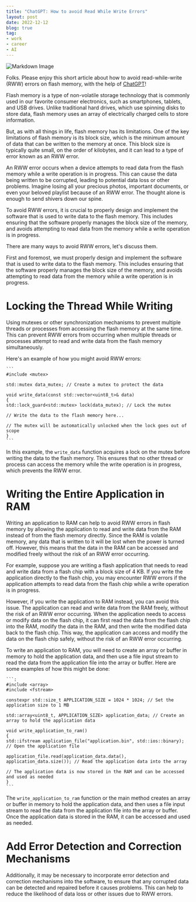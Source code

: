 ```yaml
---
title: "ChatGPT: How to avoid Read While Write Errors"
layout: post
date: 2022-12-12
blog: true
tag:
- work
- career
- AI
---
```


![Markdown Image][1]

Folks. Please enjoy this short article about how to avoid read-while-write (RWW) errors on flash memory, with the help of [ChatGPT](https://openai.com/blog/chatgpt/)!

Flash memory is a type of non-volatile storage technology that is commonly used in our favorite consumer electronics, such as smartphones, tablets, and USB drives. Unlike traditional hard drives, which use spinning disks to store data, flash memory uses an array of electrically charged cells to store information.

But, as with all things in life, flash memory has its limitations. One of the key limitations of flash memory is its block size, which is the minimum amount of data that can be written to the memory at once. This block size is typically quite small, on the order of kilobytes, and it can lead to a type of error known as an RWW error.

An RWW error occurs when a device attempts to read data from the flash memory while a write operation is in progress. This can cause the data being written to be corrupted, leading to potential data loss or other problems. Imagine losing all your precious photos, important documents, or even your beloved playlist because of an RWW error. The thought alone is enough to send shivers down our spine.

To avoid RWW errors, it is crucial to properly design and implement the software that is used to write data to the flash memory. This includes ensuring that the software properly manages the block size of the memory, and avoids attempting to read data from the memory while a write operation is in progress.

There are many ways to avoid RWW errors, let's discuss them.

First and foremost, we must properly design and implement the software that is used to write data to the flash memory. This includes ensuring that the software properly manages the block size of the memory, and avoids attempting to read data from the memory while a write operation is in progress. 

# Locking the Thread While Writing

Using mutexes or other synchronization mechanisms to prevent multiple threads or processes from accessing the flash memory at the same time. This can prevent RWW errors from occurring when multiple threads or processes attempt to read and write data from the flash memory simultaneously.

Here's an example of how you might avoid RWW errors:

    ```
    #include <mutex>

    std::mutex data_mutex; // Create a mutex to protect the data

    void write_data(const std::vector<uint8_t>& data)
    {
    std::lock_guard<std::mutex> lock(data_mutex); // Lock the mutex

    // Write the data to the flash memory here...

    // The mutex will be automatically unlocked when the lock goes out of scope
    }
    ```

In this example, the `write_data` function acquires a lock on the mutex before writing the data to the flash memory. This ensures that no other thread or process can access the memory while the write operation is in progress, which prevents the RWW error.

# Writing the Entire Application in RAM

Writing an application to RAM can help to avoid RWW errors in flash memory by allowing the application to read and write data from the RAM instead of from the flash memory directly. Since the RAM is volatile memory, any data that is written to it will be lost when the power is turned off. However, this means that the data in the RAM can be accessed and modified freely without the risk of an RWW error occurring.

For example, suppose you are writing a flash application that needs to read and write data from a flash chip with a block size of 4 KB. If you write the application directly to the flash chip, you may encounter RWW errors if the application attempts to read data from the flash chip while a write operation is in progress.

However, if you write the application to RAM instead, you can avoid this issue. The application can read and write data from the RAM freely, without the risk of an RWW error occurring. When the application needs to access or modify data on the flash chip, it can first read the data from the flash chip into the RAM, modify the data in the RAM, and then write the modified data back to the flash chip. This way, the application can access and modify the data on the flash chip safely, without the risk of an RWW error occurring.

To write an application to RAM, you will need to create an array or buffer in memory to hold the application data, and then use a file input stream to read the data from the application file into the array or buffer. Here are some examples of how this might be done:

    ```:
    #include <array>
    #include <fstream>

    constexpr std::size_t APPLICATION_SIZE = 1024 * 1024; // Set the application size to 1 MB

    std::array<uint8_t, APPLICATION_SIZE> application_data; // Create an array to hold the application data

    void write_application_to_ram()
    {
    std::ifstream application_file("application.bin", std::ios::binary); // Open the application file

    application_file.read(application_data.data(), application_data.size()); // Read the application data into the array

    // The application data is now stored in the RAM and can be accessed and used as needed
    }
    ```

The `write_application_to_ram` function or the main method creates an array or buffer in memory to hold the application data, and then uses a file input stream to read the data from the application file into the array or buffer. Once the application data is stored in the RAM, it can be accessed and used as needed.

# Add Error Detection and Correction Mechanisms

Additionally, it may be necessary to incorporate error detection and correction mechanisms into the software, to ensure that any corrupted data can be detected and repaired before it causes problems. This can help to reduce the likelihood of data loss or other issues due to RWW errors.

[1]: https://liewsanmin.github.io/images/gRPC/gundam.jpg